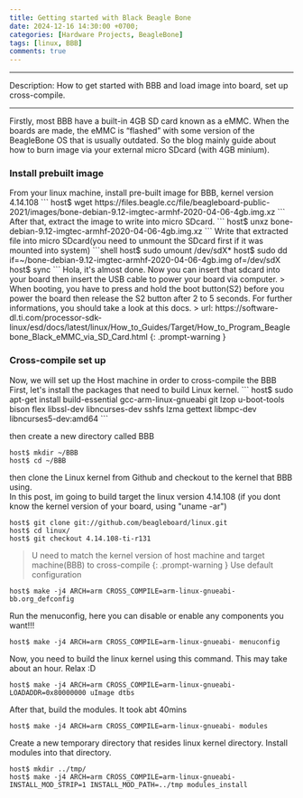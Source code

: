 ```yaml
---
title: Getting started with Black Beagle Bone
date: 2024-12-16 14:30:00 +0700;
categories: [Hardware Projects, BeagleBone]
tags: [linux, BBB]     
comments: true
---
```


---
Description: How to get started with BBB and load image into board, set up cross-compile.


---
Firstly, most BBB have a built-in 4GB SD card known as a eMMC. When the boards are made, the eMMC is “flashed” with some version of the BeagleBone OS that is usually outdated. So the blog mainly guide about how to burn image via your external micro SDcard (with 4GB minium).
<h3 id="Install prebuilt image" style="font-weight: bold;">Install prebuilt image</h3>
From your linux machine, install pre-built image for BBB, kernel version 4.14.108
``` 
host$ wget https://files.beagle.cc/file/beagleboard-public-2021/images/bone-debian-9.12-imgtec-armhf-2020-04-06-4gb.img.xz
```
After that, extract the image to write into micro SDcard.
```
host$ unxz bone-debian-9.12-imgtec-armhf-2020-04-06-4gb.img.xz
```
Write that extracted file into micro SDcard(you need to unmount the SDcard first if it was mounted into system)
```shell
host$ sudo umount /dev/sdX*
host$ sudo dd if=~/bone-debian-9.12-imgtec-armhf-2020-04-06-4gb.img of=/dev/sdX
host$ sync
```
Hola, it's almost done. Now you can insert that sdcard into your board then insert the USB cable to power your board via computer. 
> When booting, you have to press and hold the boot button(S2) before you power the board then release the S2 button after 2 to 5 seconds. For further informations, you should take a look at this docs.  
> url: https://software-dl.ti.com/processor-sdk-linux/esd/docs/latest/linux/How_to_Guides/Target/How_to_Program_Beaglebone_Black_eMMC_via_SD_Card.html
{: .prompt-warning }
<h3 id="Cross-compile set up" style="font-weight: bold;">Cross-compile set up</h3>
Now, we will set up the Host machine in order to cross-compile the BBB
First, let's install the packages that need to build Linux kernel.
```
host$ sudo apt-get install build-essential gcc-arm-linux-gnueabi git lzop u-boot-tools bison flex libssl-dev libncurses-dev sshfs lzma gettext libmpc-dev libncurses5-dev:amd64
```

then create a new directory called BBB
```shell
host$ mkdir ~/BBB
host$ cd ~/BBB
```
then clone the Linux kernel from Github and checkout to the kernel that BBB using.   
In this post, im going to build target the linux version 4.14.108 (if you dont know the kernel version of your board, using "uname -ar")
```shell
host$ git clone git://github.com/beagleboard/linux.git
host$ cd linux/
host$ git checkout 4.14.108-ti-r131
```
> U need to match the kernel version of host machine and target machine(BBB) to cross-compile
{: .prompt-warning }
Use default configuration
```
host$ make -j4 ARCH=arm CROSS_COMPILE=arm-linux-gnueabi- bb.org_defconfig
```
Run the menuconfig, here you can disable or enable any components you want!!!
```
host$ make -j4 ARCH=arm CROSS_COMPILE=arm-linux-gnueabi- menuconfig
```
Now, you need to build the linux kernel using this command. This may take about an hour. Relax :D 
```
host$ make -j4 ARCH=arm CROSS_COMPILE=arm-linux-gnueabi- LOADADDR=0x80000000 uImage dtbs
```
After that, build the modules. It took abt 40mins
```
host$ make -j4 ARCH=arm CROSS_COMPILE=arm-linux-gnueabi- modules
```
Create a new temporary directory that resides linux kernel directory. Install modules into that directory.
```shell
host$ mkdir ../tmp/
host$ make -j4 ARCH=arm CROSS_COMPILE=arm-linux-gnueabi- INSTALL_MOD_STRIP=1 INSTALL_MOD_PATH=../tmp modules_install
```
